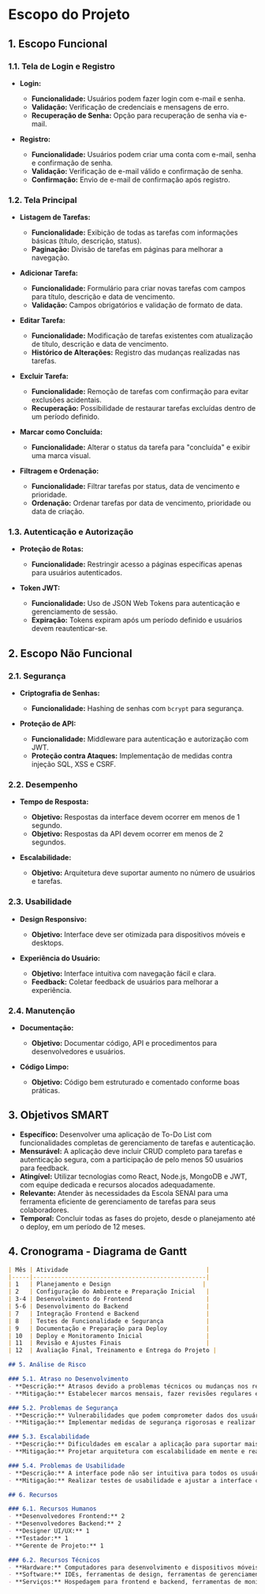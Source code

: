 # Escopo do Projeto

## 1. Escopo Funcional

### 1.1. Tela de Login e Registro
- **Login:**
  - **Funcionalidade:** Usuários podem fazer login com e-mail e senha.
  - **Validação:** Verificação de credenciais e mensagens de erro.
  - **Recuperação de Senha:** Opção para recuperação de senha via e-mail.

- **Registro:**
  - **Funcionalidade:** Usuários podem criar uma conta com e-mail, senha e confirmação de senha.
  - **Validação:** Verificação de e-mail válido e confirmação de senha.
  - **Confirmação:** Envio de e-mail de confirmação após registro.

### 1.2. Tela Principal
- **Listagem de Tarefas:**
  - **Funcionalidade:** Exibição de todas as tarefas com informações básicas (título, descrição, status).
  - **Paginação:** Divisão de tarefas em páginas para melhorar a navegação.

- **Adicionar Tarefa:**
  - **Funcionalidade:** Formulário para criar novas tarefas com campos para título, descrição e data de vencimento.
  - **Validação:** Campos obrigatórios e validação de formato de data.

- **Editar Tarefa:**
  - **Funcionalidade:** Modificação de tarefas existentes com atualização de título, descrição e data de vencimento.
  - **Histórico de Alterações:** Registro das mudanças realizadas nas tarefas.

- **Excluir Tarefa:**
  - **Funcionalidade:** Remoção de tarefas com confirmação para evitar exclusões acidentais.
  - **Recuperação:** Possibilidade de restaurar tarefas excluídas dentro de um período definido.

- **Marcar como Concluída:**
  - **Funcionalidade:** Alterar o status da tarefa para "concluída" e exibir uma marca visual.

- **Filtragem e Ordenação:**
  - **Funcionalidade:** Filtrar tarefas por status, data de vencimento e prioridade.
  - **Ordenação:** Ordenar tarefas por data de vencimento, prioridade ou data de criação.

### 1.3. Autenticação e Autorização
- **Proteção de Rotas:**
  - **Funcionalidade:** Restringir acesso a páginas específicas apenas para usuários autenticados.

- **Token JWT:**
  - **Funcionalidade:** Uso de JSON Web Tokens para autenticação e gerenciamento de sessão.
  - **Expiração:** Tokens expiram após um período definido e usuários devem reautenticar-se.

## 2. Escopo Não Funcional

### 2.1. Segurança
- **Criptografia de Senhas:**
  - **Funcionalidade:** Hashing de senhas com `bcrypt` para segurança.
  
- **Proteção de API:**
  - **Funcionalidade:** Middleware para autenticação e autorização com JWT.
  - **Proteção contra Ataques:** Implementação de medidas contra injeção SQL, XSS e CSRF.

### 2.2. Desempenho
- **Tempo de Resposta:**
  - **Objetivo:** Respostas da interface devem ocorrer em menos de 1 segundo.
  - **Objetivo:** Respostas da API devem ocorrer em menos de 2 segundos.

- **Escalabilidade:**
  - **Objetivo:** Arquitetura deve suportar aumento no número de usuários e tarefas.

### 2.3. Usabilidade
- **Design Responsivo:**
  - **Objetivo:** Interface deve ser otimizada para dispositivos móveis e desktops.
  
- **Experiência do Usuário:**
  - **Objetivo:** Interface intuitiva com navegação fácil e clara.
  - **Feedback:** Coletar feedback de usuários para melhorar a experiência.

### 2.4. Manutenção
- **Documentação:**
  - **Objetivo:** Documentar código, API e procedimentos para desenvolvedores e usuários.
  
- **Código Limpo:**
  - **Objetivo:** Código bem estruturado e comentado conforme boas práticas.

## 3. Objetivos SMART

- **Específico:** Desenvolver uma aplicação de To-Do List com funcionalidades completas de gerenciamento de tarefas e autenticação.
- **Mensurável:** A aplicação deve incluir CRUD completo para tarefas e autenticação segura, com a participação de pelo menos 50 usuários para feedback.
- **Atingível:** Utilizar tecnologias como React, Node.js, MongoDB e JWT, com equipe dedicada e recursos alocados adequadamente.
- **Relevante:** Atender às necessidades da Escola SENAI para uma ferramenta eficiente de gerenciamento de tarefas para seus colaboradores.
- **Temporal:** Concluir todas as fases do projeto, desde o planejamento até o deploy, em um período de 12 meses.

## 4. Cronograma - Diagrama de Gantt

```markdown
| Mês | Atividade                                       |
|-----|-------------------------------------------------|
| 1   | Planejamento e Design                          |
| 2   | Configuração do Ambiente e Preparação Inicial   |
| 3-4 | Desenvolvimento do Frontend                     |
| 5-6 | Desenvolvimento do Backend                      |
| 7   | Integração Frontend e Backend                   |
| 8   | Testes de Funcionalidade e Segurança            |
| 9   | Documentação e Preparação para Deploy           |
| 10  | Deploy e Monitoramento Inicial                  |
| 11  | Revisão e Ajustes Finais                        |
| 12  | Avaliação Final, Treinamento e Entrega do Projeto |

## 5. Análise de Risco

### 5.1. Atraso no Desenvolvimento
- **Descrição:** Atrasos devido a problemas técnicos ou mudanças nos requisitos.
- **Mitigação:** Estabelecer marcos mensais, fazer revisões regulares e manter comunicação constante com a equipe.

### 5.2. Problemas de Segurança
- **Descrição:** Vulnerabilidades que podem comprometer dados dos usuários.
- **Mitigação:** Implementar medidas de segurança rigorosas e realizar testes de segurança periódicos.

### 5.3. Escalabilidade
- **Descrição:** Dificuldades em escalar a aplicação para suportar mais usuários.
- **Mitigação:** Projetar arquitetura com escalabilidade em mente e realizar testes de carga.

### 5.4. Problemas de Usabilidade
- **Descrição:** A interface pode não ser intuitiva para todos os usuários.
- **Mitigação:** Realizar testes de usabilidade e ajustar a interface com base no feedback.

## 6. Recursos

### 6.1. Recursos Humanos
- **Desenvolvedores Frontend:** 2
- **Desenvolvedores Backend:** 2
- **Designer UI/UX:** 1
- **Testador:** 1
- **Gerente de Projeto:** 1

### 6.2. Recursos Técnicos
- **Hardware:** Computadores para desenvolvimento e dispositivos móveis para testes.
- **Software:** IDEs, ferramentas de design, ferramentas de gerenciamento de projeto.
- **Serviços:** Hospedagem para frontend e backend, ferramentas de monitoramento e análise.
